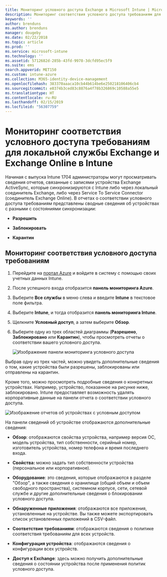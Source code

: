 ```yaml
---
title: Мониторинг условного доступа Exchange в Microsoft Intune | Microsoft Intune
description: Мониторинг соответствия условного доступа требованиям для локальной службы Exchange и Exchange Online на портале Azure Intune.
keywords: ''
author: brenduns
ms.author: brenduns
manager: dougeby
ms.date: 02/22/2018
ms.topic: article
ms.prod: ''
ms.service: microsoft-intune
ms.technology: ''
ms.assetid: 5712682d-285b-43fd-9978-3dcfd95ec5f9
ms.suite: ems
search.appverid: MET150
ms.custom: intune-azure
ms.collection: M365-identity-device-management
ms.openlocfilehash: 383370aaaca10cb44b614be6e250218106406cb4
ms.sourcegitcommit: e0374b3ced83c8876a4f78b326869c10588a55e5
ms.translationtype: HT
ms.contentlocale: ru-RU
ms.lasthandoff: 02/15/2019
ms.locfileid: "56307759"
---
```

# <a name="monitor-conditional-access-compliance-for-on-premises-exchange-and-exchange-online-in-intune"></a>Мониторинг соответствия условного доступа требованиям для локальной службы Exchange и Exchange Online в Intune

Начиная с выпуска Intune 1704 администраторы могут просматривать сведения отчетов, связанные с записями устройства Exchange ActiveSync, которые синхронизируются с Intune либо через локальный соединитель Exchange, либо через Service To Service Connector (соединитель Exchange Online). В отчетах о соответствии условного доступа требованиям представлены сводные сведения об устройствах с разными с состояниями синхронизации:

-   **Разрешить**

-   **Заблокировать**

-   **Карантин**

## <a name="to-monitor-conditional-access-compliance"></a>Мониторинг соответствия условного доступа требованиям

1.  Перейдите на [портал Azure](https://portal.azure.com/) и войдите в систему с помощью своих учетных данных Intune.

2.  После успешного входа отобразится **панель мониторинга Azure**.

3.  Выберите **Все службы** в меню слева и введите **Intune** в текстовое поле фильтра.

4.  Выберите **Intune**, и тогда отобразится **панель мониторинга Intune**.

5.  Щелкните **Условный доступ**, а затем выберите **Обзор**.

6.  Выберите одну из трех областей диаграммы (**Разрешено**, **Заблокировано** или **Карантин**), чтобы просмотреть отчеты о соответствии вашего условного доступа.

    ![Изображение панели мониторинга условного доступа](./media/CA-reporting-intune-1.png)

Выбрав одну из трех частей, можно увидеть дополнительные сведения о том, какие устройства были разрешены, заблокированы или отправлены на карантин.

Кроме того, можно просмотреть подробные сведения о конкретных устройствах. Например, устройство, показанное на рисунке ниже, заблокировано. Intune предоставляет возможность удалять корпоративные данные на панели отчета о соответствии условного доступа.

![Изображение отчетов об устройствах с условным доступом](./media/CA-reporting-intune-3.png)

На панели сведений об устройстве отображаются дополнительные сведения:

-   **Обзор**: отображаются свойства устройства, например версия ОС, модель устройства, тип собственности, серийный номер, изготовитель устройства, номер телефона и время последнего входа.

-   **Свойства:** можно задать тип собственности устройства (персональное или корпоративное).

-   **Оборудование**: это сведения, которые отображаются в разделе "Обзор", а также сведения о хранилище (общий объем и объем свободного пространства), системном корпусе, сети, сетевой службе и другие дополнительные сведения о блокировании условного доступа.

-   **Обнаруженные приложения**: отображаются все приложения, установленные на устройстве. Вы также можете экспортировать список установленных приложений в CSV-файл.

-   **Соответствие требованиям**: отображаются сведения о политике соответствия требованиям для всех устройств.

-   **Конфигурация устройства**: отображаются сведения о конфигурации всех устройств.

-   **Доступ к Exchange**: здесь можно получить дополнительные сведения о состоянии устройства после применения политик условного доступа.
